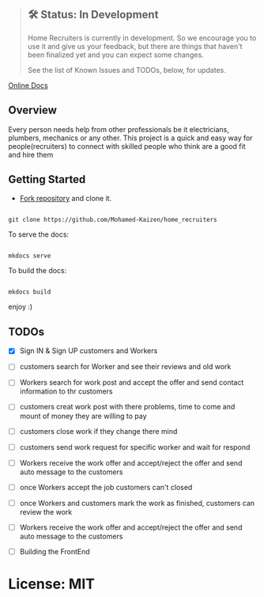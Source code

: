 > ## 🛠 Status: In Development
> Home Recruiters is currently in development. So we encourage you to use it and give us your feedback, but there are things that haven't been finalized yet and you can expect some changes.
>
> See the list of Known Issues and TODOs, below, for updates.


[Online Docs][Docs]

## Overview

Every person needs help from other professionals be it electricians, plumbers, mechanics or any other. This project is a quick and easy way for people(recruiters) to connect with skilled people who think are a good fit and hire them

## Getting Started

* [Fork repository][Home Recruiters] and clone it.

```shell tab="Shell or CMD"

git clone https://github.com/Mohamed-Kaizen/home_recruiters
```

To serve the docs:

``` shell tab="Shell or CMD"

mkdocs serve
```

To build the docs:

``` shell tab="Shell or CMD"

mkdocs build
```

enjoy :)


## TODOs

- [x] Sign IN & Sign UP customers and Workers 
- [ ] customers search for Worker and see their reviews and old work
- [ ] Workers search for work post and accept the offer and send contact information to thr customers
- [ ] customers creat work post with there problems, time to come and mount of money they are willing to pay
- [ ] customers close work if they change there mind
- [ ] customers send work request for specific worker and wait for respond
- [ ] Workers receive the work offer and accept/reject the offer and send auto message to the customers
- [ ] once Workers accept the job customers can't closed
- [ ] once Workers and customers mark the work as finished, customers can review the work
- [ ] Workers receive the work offer and accept/reject the offer and send auto message to the customers
- [ ] Building the FrontEnd


# License: MIT


[Home Recruiters]: https://github.com/Mohamed-Kaizen/home_recruiters
[Docs]: https://mohamed-kaizen.github.io/home_recruiters/
